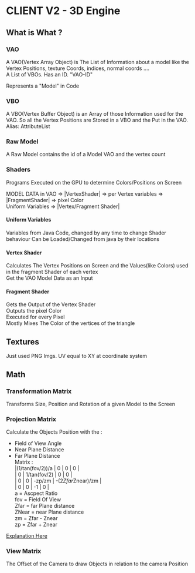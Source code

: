 # CLIENT V2 - 3D Engine 


## What is What ? 

### VAO
A VAO(Vertex Array Object) is The List of Information about a model like the Vertex Positions, texture Coords, indices, normal coords ....    
A List of VBOs.
Has an ID. "VAO-ID"

Represents a "Model" in Code
### VBO

A VBO(Vertex Buffer Object) is an Array of those Information used for the VAO. So all the Vertex Positions are Stored in a VBO and the Put in the VAO.
Alias: AttributeList

### Raw Model
A Raw Model contains the id of a Model VAO and the vertex count

### Shaders
Programs Executed on the GPU to determine Colors/Positions on Screen    

MODEL DATA in VAO => |VertexShader| => per Vertex variables => |FragmentShader| => pixel Color     
Uniform Variables => |Vertex/Fragment Shader|

#### Uniform Variables
Variables from Java Code, changed by any time to change Shader behaviour
Can be Loaded/Changed from java by their locations    
#### Vertex Shader
Calculates The Vertex Positions on Screen and the Values(like Colors) used in the fragment Shader of each vertex    
Get the VAO Model Data as an Input

#### Fragment Shader
Gets the Output of the Vertex Shader     
Outputs the pixel Color    
Executed for every Pixel    
Mostly Mixes The Color of the vertices of the triangle

## Textures
Just used PNG Imgs.
UV equal to XY at coordinate system

## Math

### Transformation Matrix

Transforms Size, Position and Rotation of a given Model to the Screen

### Projection Matrix

Calculate the Objects Position with the :
- Field of View Angle
- Near Plane Distance
- Far Plane Distance    
Matrix :    
|(1/tan(fov/2))/a | 0 | 0 | 0 |    
| 0 | 1/tan(fov/2) | 0 | 0 |   
| 0 | 0 | -zp/zm | -(2*Zfar*Znear)/zm |   
| 0 | 0 | -1 | 0 |   
a = Ascpect Ratio   
fov = Field Of View   
Zfar = far Plane distance   
ZNear = near Plane distance   
zm = Zfar - Znear   
zp = Zfar + Znear   

[Explanation Here](http://www.songho.ca/opengl/gl_projectionmatrix.html)

### View Matrix

The Offset of the Camera to draw Objects in relation to the camera Position